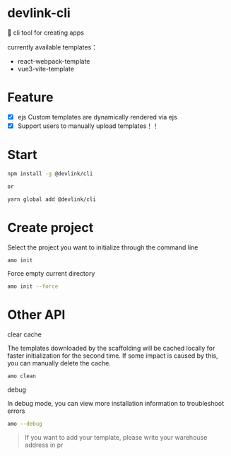 # devlink-cli

🎳 cli tool for creating apps

currently available templates：

- react-webpack-template
- vue3-vite-template

# Feature

- [x] ejs Custom templates are dynamically rendered via ejs
- [x] Support users to manually upload templates！！  

# Start

```bash
npm install -g @devlink/cli

or

yarn global add @devlink/cli

```

# Create project

Select the project you want to initialize through the command line

```bash
amo init
```

Force empty current directory

```bash
amo init --force
```

# Other API

clear cache

The templates downloaded by the scaffolding will be cached locally for faster initialization for the second time. If some impact is caused by this, you can manually delete the cache.

```bash
amo clean
```

debug

In debug mode, you can view more installation information to troubleshoot errors

```bash
amo --debug
```


> If you want to add your template, please write your warehouse address in pr


<!-- devlink-cli init --packagePath /Users/bowling/Desktop/devlink-cli/packages/init/ -->
